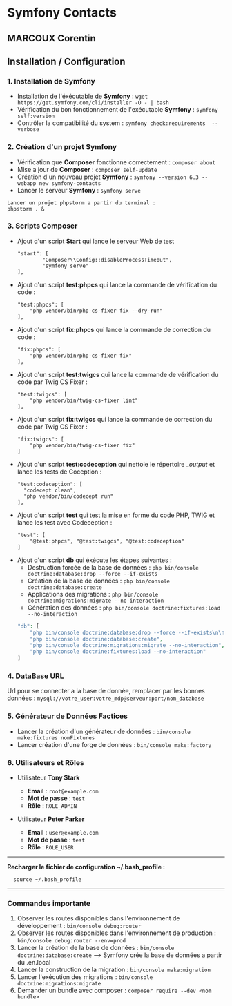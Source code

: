 # Symfony Contacts
## MARCOUX Corentin
## Installation / Configuration

### 1. Installation de Symfony

- Installation de l'éxécutable de **Symfony** :
    ``wget https://get.symfony.com/cli/installer -O - | bash``
- Vérification du bon fonctionnement de l'exécutable **Symfony** : ``symfony self:version``
- Contrôler la compatibilité du system : ``symfony check:requirements  --verbose``

### 2. Création d'un projet Symfony

- Vérification que **Composer** fonctionne correctement : ``composer about``
- Mise a jour de **Composer** : ``composer self-update``
- Création d'un nouveau projet **Symfony** : ``symfony --version 6.3 --webapp new symfony-contacts``
- Lancer le serveur **Symfony** : ``symfony serve``


```
Lancer un projet phpstorm a partir du terminal :
phpstorm . &
```

### 3.  Scripts Composer

- Ajout d'un script **Start** qui lance le serveur Web de test
    ```
    "start": [
            "Composer\\Config::disableProcessTimeout",
            "symfony serve"
    ],
   ```
- Ajout d'un script **test:phpcs** qui lance la commande de vérification du code :
    ```
    "test:phpcs": [
        "php vendor/bin/php-cs-fixer fix --dry-run"
    ],
  ```
- Ajout d'un script **fix:phpcs** qui lance la commande de correction du code : 
    ```
    "fix:phpcs": [
        "php vendor/bin/php-cs-fixer fix"
    ],
  ```
- Ajout d'un script **test:twigcs** qui lance la commande de vérification du code par Twig CS Fixer :
    ```
    "test:twigcs": [
        "php vendor/bin/twig-cs-fixer lint"
    ],
    ```
- Ajout d'un script **fix:twigcs** qui lance la commande de correction du code par Twig CS Fixer :
    ```
    "fix:twigcs": [
        "php vendor/bin/twig-cs-fixer fix"
    ]
    ```
- Ajout d'un script **test:codeception** qui nettoie le répertoire *_output* et lance les tests de Coception :
  ```
  "test:codeception": [
    "codecept clean",
    "php vendor/bin/codecept run"
  ],
  ```
- Ajout d'un script **test** qui test la mise en forme du code PHP, TWIG et lance les test avec Codeception : 
    ```
    "test": [
        "@test:phpcs", "@test:twigcs", "@test:codeception"
    ]
    ```
- Ajout d'un script **db** qui éxécute les étapes suivantes :
  - Destruction forcée de la base de données : `php bin/console doctrine:database:drop --force --if-exists`
  - Création de la base de données : `php bin/console doctrine:database:create`
  - Applications des migrations : `php bin/console doctrine:migrations:migrate --no-interaction`
  - Génération des données : `php bin/console doctrine:fixtures:load --no-interaction`
  ```php
  "db": [
      "php bin/console doctrine:database:drop --force --if-exists\n\n",
      "php bin/console doctrine:database:create",
      "php bin/console doctrine:migrations:migrate --no-interaction",
      "php bin/console doctrine:fixtures:load --no-interaction"
  ]
  ```

### 4. DataBase URL
Url pour se connecter a la base de donnée, remplacer par les bonnes données : 
`mysql://votre_user:votre_mdp@serveur:port/nom_database`

### 5. Générateur de Données Factices
- Lancer la création d'un générateur de données :
  `bin/console make:fixtures nomFixtures`
- Lancer création d'une forge de données :
  `bin/console make:factory`

### 6. Utilisateurs et Rôles
- Utilisateur **Tony Stark**
  - **Email** : ``root@example.com``
  - **Mot de passe** : ``test``
  - **Rôle** : ``ROLE_ADMIN``


- Utilisateur **Peter Parker**
  - **Email** : ``user@example.com``
  - **Mot de passe** : ``test``
  - **Rôle** : ``ROLE_USER``

-----------------

**Recharger le fichier de configuration ~/.bash_profile :**
  ```
    source ~/.bash_profile
  ```

-----------------

### Commandes importante 
1. Observer les routes disponibles dans l'environnement de développement : `bin/console debug:router`
2. Observer les routes disponibles dans l'environnement de production : `bin/console debug:router --env=prod`
3. Lancer la création de la base de données : `bin/console doctrine:database:create`
  --> Symfony crée la base de données a partir du .en.local
4. Lancer la construction de la migration : `bin/console make:migration`
5. Lancer l'exécution des migrations : `bin/console doctrine:migrations:migrate`
6. Demander un bundle avec composer : `composer require --dev <nom bundle>`
